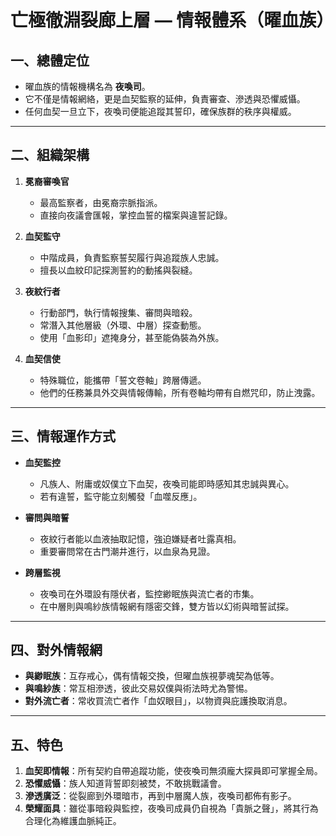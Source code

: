 # 亡極徹淵裂廊上層 — 情報體系（曜血族）

## 一、總體定位
- 曜血族的情報機構名為 **夜喚司**。  
- 它不僅是情報網絡，更是血契監察的延伸，負責審查、滲透與恐懼威懾。  
- 任何血契一旦立下，夜喚司便能追蹤其誓印，確保族群的秩序與權威。  

---

## 二、組織架構
1. **冕裔審喚官**  
   - 最高監察者，由冕裔宗脈指派。  
   - 直接向夜議會匯報，掌控血誓的檔案與違誓記錄。  

2. **血契監守**  
   - 中階成員，負責監察誓契履行與追蹤族人忠誠。  
   - 擅長以血紋印記探測誓約的動搖與裂縫。  

3. **夜紋行者**  
   - 行動部門，執行情報搜集、審問與暗殺。  
   - 常潛入其他層級（外環、中層）探查動態。  
   - 使用「血影印」遮掩身分，甚至能偽裝為外族。  

4. **血契信使**  
   - 特殊職位，能攜帶「誓文卷軸」跨層傳遞。  
   - 他們的任務兼具外交與情報傳輸，所有卷軸均帶有自燃咒印，防止洩露。  

---

## 三、情報運作方式
- **血契監控**  
  - 凡族人、附庸或奴僕立下血契，夜喚司能即時感知其忠誠與異心。  
  - 若有違誓，監守能立刻觸發「血噬反應」。  

- **審問與暗誓**  
  - 夜紋行者能以血液抽取記憶，強迫嫌疑者吐露真相。  
  - 重要審問常在古門潮井進行，以血泉為見證。  

- **跨層監視**  
  - 夜喚司在外環設有隱伏者，監控緲眠族與流亡者的市集。  
  - 在中層則與鳴紗族情報網有隱密交鋒，雙方皆以幻術與暗誓試探。  

---

## 四、對外情報網
- **與緲眠族**：互存戒心，偶有情報交換，但曜血族視夢魂契為低等。  
- **與鳴紗族**：常互相滲透，彼此交易奴僕與術法時尤為警惕。  
- **對外流亡者**：常收買流亡者作「血奴眼目」，以物資與庇護換取消息。  

---

## 五、特色
1. **血契即情報**：所有契約自帶追蹤功能，使夜喚司無須龐大探員即可掌握全局。  
2. **恐懼威懾**：族人知道背誓即刻被焚，不敢挑戰議會。  
3. **滲透廣泛**：從裂廊到外環暗市，再到中層魔人族，夜喚司都佈有影子。  
4. **榮耀面具**：雖從事暗殺與監控，夜喚司成員仍自視為「貴脈之聲」，將其行為合理化為維護血脈純正。  
